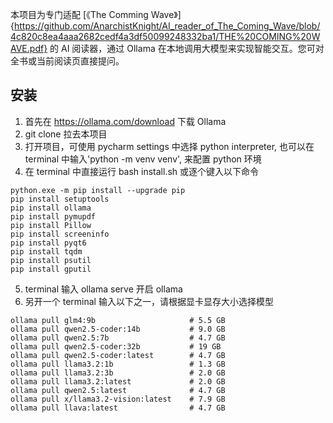 本项目为专门适配 [《The Comming Wave》]{https://github.com/AnarchistKnight/AI_reader_of_The_Coming_Wave/blob/4c820c8ea4aaa2682cedf4a3df50099248332ba1/THE%20COMING%20WAVE.pdf} 的 AI 阅读器，通过 Ollama 在本地调用大模型来实现智能交互。您可对全书或当前阅读页直接提问。

## 安装
1. 首先在 https://ollama.com/download 下载 Ollama
2. git clone 拉去本项目
3. 打开项目，可使用 pycharm settings 中选择 python interpreter, 也可以在 terminal 中输入'python -m venv venv', 来配置 python 环境
4. 在 terminal 中直接运行 bash install.sh 或逐个键入以下命令
```
python.exe -m pip install --upgrade pip
pip install setuptools
pip install ollama
pip install pymupdf
pip install Pillow
pip install screeninfo
pip install pyqt6
pip install tqdm
pip install psutil
pip install gputil
```
5. terminal 输入 ollama serve 开启 ollama
6. 另开一个 terminal 输入以下之一，请根据显卡显存大小选择模型
```
ollama pull glm4:9b                     # 5.5 GB 
ollama pull qwen2.5-coder:14b           # 9.0 GB
ollama pull qwen2.5:7b                  # 4.7 GB
ollama pull qwen2.5-coder:32b           # 19 GB
ollama pull qwen2.5-coder:latest        # 4.7 GB
ollama pull llama3.2:1b                 # 1.3 GB
ollama pull llama3.2:3b                 # 2.0 GB
ollama pull llama3.2:latest             # 2.0 GB
ollama pull qwen2.5:latest              # 4.7 GB
ollama pull x/llama3.2-vision:latest    # 7.9 GB
ollama pull llava:latest                # 4.7 GB
```
